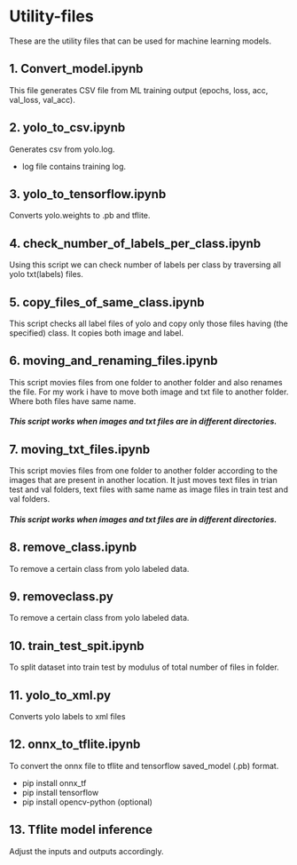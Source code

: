 # Utility-files
These are the utility files that can be used for machine learning models.

## 1. Convert_model.ipynb
This file generates CSV file from ML training output (epochs, loss, acc, val_loss, val_acc).

## 2. yolo_to_csv.ipynb
Generates csv from yolo.log.
* log file contains training log.

## 3. yolo_to_tensorflow.ipynb
Converts yolo.weights to .pb and tflite.

## 4. check_number_of_labels_per_class.ipynb
Using this script we can check number of labels per class by traversing all yolo txt(labels) files.

## 5. copy_files_of_same_class.ipynb
This script checks all label files of yolo and copy only those files having (the specified) class. It copies both image and label.

## 6. moving_and_renaming_files.ipynb
This script movies files from one folder to another folder and also renames the file.
For my work i have to move both image and txt file to another folder. 
Where both files have same name.
##### This script works when images and txt files are in different directories.

## 7. moving_txt_files.ipynb
This script movies files from one folder to another folder according to the images that are present in another location.
It just moves text files in trian test and val folders, text files with same name as image files in train test and val folders.
##### This script works when images and txt files are in different directories.

## 8. remove_class.ipynb
To remove a certain class from yolo labeled data.

## 9. removeclass.py
To remove a certain class from yolo labeled data.

## 10. train_test_spit.ipynb
To split dataset into train test by modulus of total number of files in folder.

## 11. yolo_to_xml.py
Converts yolo labels to xml files

## 12. onnx_to_tflite.ipynb
To convert the onnx file to tflite and tensorflow saved_model (.pb) format.
- pip install onnx_tf
- pip install tensorflow
- pip install opencv-python (optional)

## 13. Tflite model inference
Adjust the inputs and outputs accordingly.
